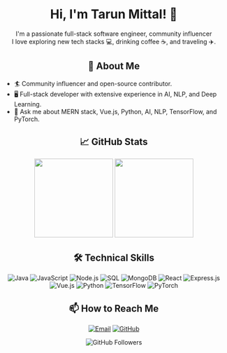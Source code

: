 <h1 align="center">Hi, I'm Tarun Mittal! 👋</h1>

<p align="center">
  I'm a passionate full-stack software engineer, community influencer<br>
  I love exploring new tech stacks 💻, drinking coffee ☕, and traveling ✈️.
</p>

<h2 align="center">🧐 About Me</h2>

<ul>
  <li>🏄‍ Community influencer and open-source contributor.</li>
  <li>🖥️ Full-stack developer with extensive experience in AI, NLP, and Deep Learning.</li>
  <li>💬 Ask me about MERN stack, Vue.js, Python, AI, NLP, TensorFlow, and PyTorch.</li>
</ul>

<h2 align="center">📈 GitHub Stats</h2>

<p align="center">
  <img height="180em" src="https://github-readme-stats.vercel.app/api?username=Tarun-Mittal-cell&show_icons=true&theme=radical" />
  <img height="180em" src="https://github-readme-streak-stats.herokuapp.com/?user=Tarun-Mittal-cell&theme=radical" />
</p>

<h2 align="center">🛠️ Technical Skills</h2>

<p align="center">
  <!-- Java -->
  <img alt="Java" src="https://img.shields.io/badge/Java-ED8B00?style=flat-square&logo=java&logoColor=white">
  <!-- JavaScript -->
  <img alt="JavaScript" src="https://img.shields.io/badge/JavaScript-F7DF1E?style=flat-square&logo=javascript&logoColor=black">
  <!-- Node.js -->
  <img alt="Node.js" src="https://img.shields.io/badge/Node.js-339933?style=flat-square&logo=node-dot-js&logoColor=white">
  <!-- SQL -->
  <img alt="SQL" src="https://img.shields.io/badge/SQL-4479A1?style=flat-square&logo=MySQL&logoColor=white">
  <!-- MongoDB -->
  <img alt="MongoDB" src="https://img.shields.io/badge/MongoDB-47A248?style=flat-square&logo=mongodb&logoColor=white">
  <!-- React -->
  <img alt="React" src="https://img.shields.io/badge/React-61DAFB?style=flat-square&logo=react&logoColor=black">
  <!-- Express.js -->
  <img alt="Express.js" src="https://img.shields.io/badge/Express.js-000000?style=flat-square">
  <!-- Vue.js -->
  <img alt="Vue.js" src="https://img.shields.io/badge/Vue.js-4FC08D?style=flat-square&logo=vue-dot-js&logoColor=white">
  <!-- Python -->
  <img alt="Python" src="https://img.shields.io/badge/Python-3776AB?style=flat-square&logo=python&logoColor=white">
  <!-- TensorFlow -->
  <img alt="TensorFlow" src="https://img.shields.io/badge/TensorFlow-FF6F00?style=flat-square&logo=tensorflow&logoColor=white">
  <!-- PyTorch -->
  <img alt="PyTorch" src="https://img.shields.io/badge/PyTorch-EE4C2C?style=flat-square&logo=pytorch&logoColor=white">
</p>

<h2 align="center">📫 How to Reach Me</h2>

<p align="center">
  <!-- Email -->
  <a href="mailto:tm6622@rit.edu"><img src="https://img.shields.io/badge/Email-D14836?style=for-the-badge&logo=gmail&logoColor=white" alt="Email"></a>
  <!-- GitHub -->
  <a href="https://github.com/Tarun-Mittal-cell"><img src="https://img.shields.io/badge/GitHub-100000?style=for-the-badge&logo=github&logoColor=white" alt="GitHub"></a>
</p>

<p align="center">
  <img src="https://img.shields.io/github/followers/Tarun-Mittal-cell?style=social" alt="GitHub Followers">
</p>
